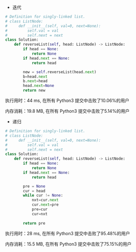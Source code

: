 * 迭代

```python
# Definition for singly-linked list.
# class ListNode:
#     def __init__(self, val=0, next=None):
#         self.val = val
#         self.next = next
class Solution:
    def reverseList(self, head: ListNode) -> ListNode:
        if head == None:
            return None
        if head.next == None:
            return head

        new = self.reverseList(head.next)
        b=head.next
        b.next=head
        head.next=None
        return new
```

执行用时：44 ms, 在所有 Python3 提交中击败了10.06%的用户

内存消耗：19.8 MB, 在所有 Python3 提交中击败了5.14%的用户

* 递归

```python
# Definition for singly-linked list.
# class ListNode:
#     def __init__(self, val=0, next=None):
#         self.val = val
#         self.next = next
class Solution:
    def reverseList(self, head: ListNode) -> ListNode:
        if head == None:
            return None
        if head.next == None:
            return head

        pre = None
        cur = head
        while cur != None:
            nxt=cur.next
            cur.next=pre
            pre=cur
            cur=nxt
            
        return pre
```

执行用时：28 ms, 在所有 Python3 提交中击败了95.48%的用户

内存消耗：15.5 MB, 在所有 Python3 提交中击败了75.15%的用户

